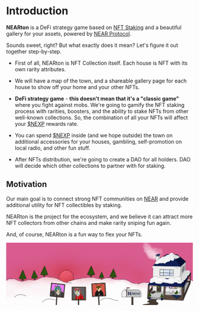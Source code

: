 # Introduction

**NEARton** is a DeFi strategy game based on [NFT Staking](./nft_staking.md) and a beautiful gallery for your assets, powered by [NEAR Protocol](https://near.org/).

Sounds sweet, right? But what exactly does it mean? Let's figure it out together step-by-step.


* First of all, NEARton is NFT Collection itself. Each house is NFT with its own rarity attributes.


* We will have a map of the town, and a shareable gallery page for each house to show off your home and your other NFTs.

* __DeFi strategy game__ - __this doesn't mean that it's a "classic game"__ where you fight against mobs. We're going to gamify the NFT staking process with rarities, boosters, and the ability to stake NFTs from other well-known collections. So, the combination of all your NFTs will affect your [$NEXP](./the_NEXP_token.md) rewards rate.

* You can spend [$NEXP](./the_NEXP_token.md) inside (and we hope outside) the town on additional accessories for your houses, gambling, self-promotion on local radio, and other fun stuff.

* After NFTs distribution, we're going to create a DAO for all holders. DAO will decide which other collections to partner with for staking.

## Motivation
Our main goal is to connect strong NFT communities on [NEAR](https://near.org/) and provide additional utility for NFT collectibles by staking.

NEARton is the project for the ecosystem, and we believe it can attract more NFT collectors from other chains and make rarity sniping fun again.

And, of course, NEARton is a fun way to flex your NFTs.

![image](./img/nearton-cover.png)

